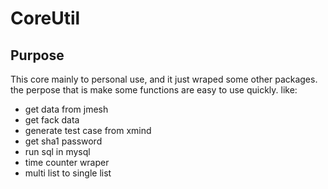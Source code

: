 # CoreUtil
## Purpose 
This core mainly to personal use, and it just wraped some other packages. the perpose that is make some functions are easy to use quickly.
like:
- get data from jmesh
- get fack data
- generate test case from xmind
- get sha1 password
- run sql in mysql
- time counter wraper
- multi list to single list



